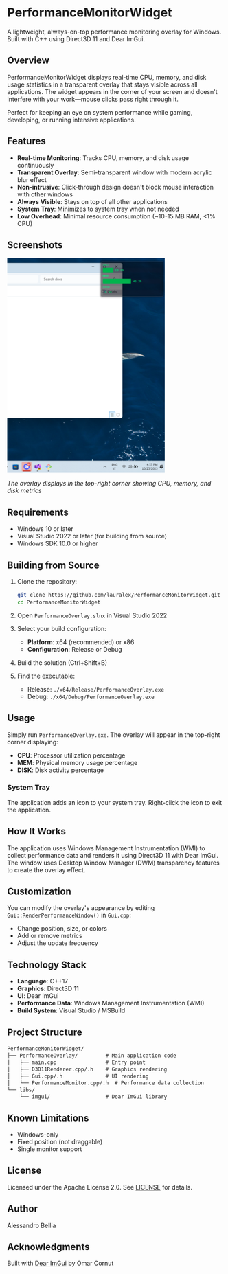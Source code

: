 # PerformanceMonitorWidget

A lightweight, always-on-top performance monitoring overlay for Windows. Built with C++ using Direct3D 11 and Dear ImGui.

## Overview

PerformanceMonitorWidget displays real-time CPU, memory, and disk usage statistics in a transparent overlay that stays visible across all applications. The widget appears in the corner of your screen and doesn't interfere with your work—mouse clicks pass right through it.

Perfect for keeping an eye on system performance while gaming, developing, or running intensive applications.

## Features

- **Real-time Monitoring**: Tracks CPU, memory, and disk usage continuously
- **Transparent Overlay**: Semi-transparent window with modern acrylic blur effect
- **Non-intrusive**: Click-through design doesn't block mouse interaction with other windows
- **Always Visible**: Stays on top of all other applications
- **System Tray**: Minimizes to system tray when not needed
- **Low Overhead**: Minimal resource consumption (~10-15 MB RAM, <1% CPU)

## Screenshots

<img alt="PerformanceMonitorWidget screenshot" src="docs/screenshot.png" height="500" />

*The overlay displays in the top-right corner showing CPU, memory, and disk metrics*

## Requirements

- Windows 10 or later
- Visual Studio 2022 or later (for building from source)
- Windows SDK 10.0 or higher

## Building from Source

1. Clone the repository:
   ```bash
   git clone https://github.com/lauralex/PerformanceMonitorWidget.git
   cd PerformanceMonitorWidget
   ```

2. Open `PerformanceOverlay.slnx` in Visual Studio 2022

3. Select your build configuration:
   - **Platform**: x64 (recommended) or x86
   - **Configuration**: Release or Debug

4. Build the solution (Ctrl+Shift+B)

5. Find the executable:
   - Release: `./x64/Release/PerformanceOverlay.exe`
   - Debug: `./x64/Debug/PerformanceOverlay.exe`

## Usage

Simply run `PerformanceOverlay.exe`. The overlay will appear in the top-right corner displaying:

- **CPU**: Processor utilization percentage
- **MEM**: Physical memory usage percentage  
- **DISK**: Disk activity percentage

### System Tray

The application adds an icon to your system tray. Right-click the icon to exit the application.

## How It Works

The application uses Windows Management Instrumentation (WMI) to collect performance data and renders it using Direct3D 11 with Dear ImGui. The window uses Desktop Window Manager (DWM) transparency features to create the overlay effect.

## Customization

You can modify the overlay's appearance by editing `Gui::RenderPerformanceWindow()` in `Gui.cpp`:

- Change position, size, or colors
- Add or remove metrics
- Adjust the update frequency

## Technology Stack

- **Language**: C++17
- **Graphics**: Direct3D 11
- **UI**: Dear ImGui
- **Performance Data**: Windows Management Instrumentation (WMI)
- **Build System**: Visual Studio / MSBuild

## Project Structure

```
PerformanceMonitorWidget/
├── PerformanceOverlay/         # Main application code
│   ├── main.cpp                # Entry point
│   ├── D3D11Renderer.cpp/.h    # Graphics rendering
│   ├── Gui.cpp/.h              # UI rendering
│   └── PerformanceMonitor.cpp/.h  # Performance data collection
└── libs/
    └── imgui/                  # Dear ImGui library
```

## Known Limitations

- Windows-only
- Fixed position (not draggable)
- Single monitor support

## License

Licensed under the Apache License 2.0. See [LICENSE](LICENSE) for details.

## Author

Alessandro Bellia

## Acknowledgments

Built with [Dear ImGui](https://github.com/ocornut/imgui) by Omar Cornut
